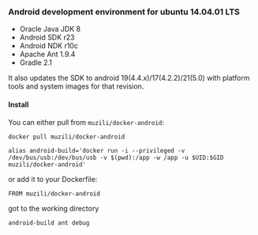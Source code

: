 ### Android development environment for ubuntu 14.04.01 LTS

* Oracle Java JDK 8
* Android SDK r23
* Android NDK r10c
* Apache Ant 1.9.4
* Gradle 2.1

It also updates the SDK to android 19(4.4.x)/17(4.2.2)/21(5.0) with platform tools and system images for that revision.

#### Install

You can either pull from `muzili/docker-android`:

```
docker pull muzili/docker-android
```

```
alias android-build='docker run -i --privileged -v /dev/bus/usb:/dev/bus/usb -v $(pwd):/app -w /app -u $UID:$GID muzili/docker-android'
```

or add it to your Dockerfile:

```
FROM muzili/docker-android
```

got to the working directory
```
android-build ant debug
```
